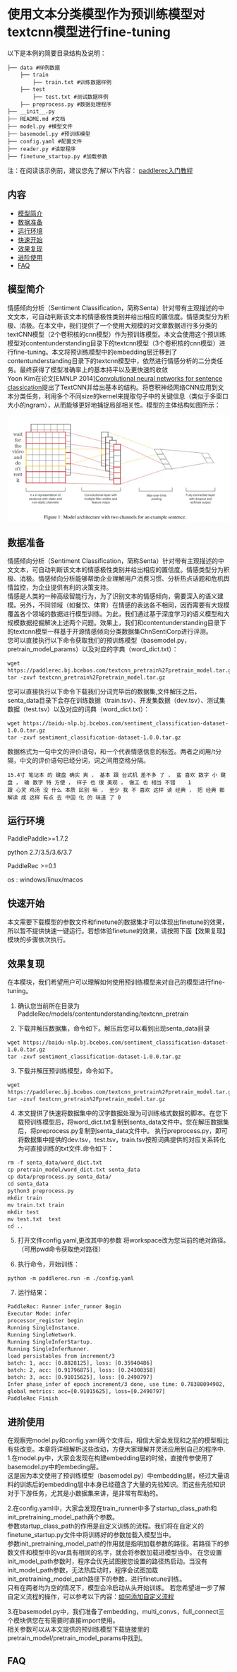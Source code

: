 # 使用文本分类模型作为预训练模型对textcnn模型进行fine-tuning

以下是本例的简要目录结构及说明： 

```
├── data #样例数据
    ├── train
        ├── train.txt #训练数据样例
    ├── test
        ├── test.txt #测试数据样例
    ├── preprocess.py #数据处理程序
├── __init__.py
├── README.md #文档
├── model.py #模型文件
├── basemodel.py #预训练模型
├── config.yaml #配置文件
├── reader.py #读取程序
├── finetune_startup.py #加载参数
```

注：在阅读该示例前，建议您先了解以下内容：
[paddlerec入门教程](https://github.com/PaddlePaddle/PaddleRec/blob/master/README.md)  


## 内容

- [模型简介](#模型简介)
- [数据准备](#数据准备)
- [运行环境](#运行环境)
- [快速开始](#快速开始)
- [效果复现](#效果复现)
- [进阶使用](#进阶使用)
- [FAQ](#FAQ)

## 模型简介
情感倾向分析（Sentiment Classification，简称Senta）针对带有主观描述的中文文本，可自动判断该文本的情感极性类别并给出相应的置信度。情感类型分为积极、消极。在本文中，我们提供了一个使用大规模的对文章数据进行多分类的textCNN模型（2个卷积核的cnn模型）作为预训练模型。本文会使用这个预训练模型对contentunderstanding目录下的textcnn模型（3个卷积核的cnn模型）进行fine-tuning。本文将预训练模型中的embedding层迁移到了contentunderstanding目录下的textcnn模型中，依然进行情感分析的二分类任务。最终获得了模型准确率上的基本持平以及更快速的收敛  
Yoon Kim在论文[EMNLP 2014][Convolutional neural networks for sentence classication](https://www.aclweb.org/anthology/D14-1181.pdf)提出了TextCNN并给出基本的结构。将卷积神经网络CNN应用到文本分类任务，利用多个不同size的kernel来提取句子中的关键信息（类似于多窗口大小的ngram），从而能够更好地捕捉局部相关性。模型的主体结构如图所示：  
<p align="center">
<img align="center" src="../../../doc/imgs/cnn-ckim2014.png">
<p>

## 数据准备
情感倾向分析（Sentiment Classification，简称Senta）针对带有主观描述的中文文本，可自动判断该文本的情感极性类别并给出相应的置信度。情感类型分为积极、消极。情感倾向分析能够帮助企业理解用户消费习惯、分析热点话题和危机舆情监控，为企业提供有利的决策支持。  
情感是人类的一种高级智能行为，为了识别文本的情感倾向，需要深入的语义建模。另外，不同领域（如餐饮、体育）在情感的表达各不相同，因而需要有大规模覆盖各个领域的数据进行模型训练。为此，我们通过基于深度学习的语义模型和大规模数据挖掘解决上述两个问题。效果上，我们和contentunderstanding目录下的textcnn模型一样基于开源情感倾向分类数据集ChnSentiCorp进行评测。  
您可以直接执行以下命令获取我们的预训练模型（basemodel.py，pretrain_model_params）以及对应的字典（word_dict.txt）：
```
wget https://paddlerec.bj.bcebos.com/textcnn_pretrain%2Fpretrain_model.tar.gz
tar -zxvf textcnn_pretrain%2Fpretrain_model.tar.gz
```
您可以直接执行以下命令下载我们分词完毕后的数据集,文件解压之后，senta_data目录下会存在训练数据（train.tsv）、开发集数据（dev.tsv）、测试集数据（test.tsv）以及对应的词典（word_dict.txt）：  
``` 
wget https://baidu-nlp.bj.bcebos.com/sentiment_classification-dataset-1.0.0.tar.gz
tar -zxvf sentiment_classification-dataset-1.0.0.tar.gz
```
数据格式为一句中文的评价语句，和一个代表情感信息的标签。两者之间用/t分隔，中文的评价语句已经分词，词之间用空格分隔。  
```
15.4寸 笔记本 的 键盘 确实 爽 ， 基本 跟 台式机 差不多 了 ， 蛮 喜欢 数字 小 键盘 ， 输 数字 特 方便 ， 样子 也 很 美观 ， 做工 也 相当 不错    1
跟 心灵 鸡汤 没 什么 本质 区别 嘛 ， 至少 我 不 喜欢 这样 读 经典 ， 把 经典 都 解读 成 这样 有点 去 中国 化 的 味道 了 0
```

## 运行环境
PaddlePaddle>=1.7.2

python 2.7/3.5/3.6/3.7

PaddleRec >=0.1

os : windows/linux/macos

## 快速开始
本文需要下载模型的参数文件和finetune的数据集才可以体现出finetune的效果，所以暂不提供快速一键运行。若想体验finetune的效果，请按照下面【效果复现】模块的步骤依次执行。 

## 效果复现
在本模块，我们希望用户可以理解如何使用预训练模型来对自己的模型进行fine-tuning。
1. 确认您当前所在目录为PaddleRec/models/contentunderstanding/textcnn_pretrain

2. 下载并解压数据集，命令如下。解压后您可以看到出现senta_data目录
``` 
wget https://baidu-nlp.bj.bcebos.com/sentiment_classification-dataset-1.0.0.tar.gz
tar -zxvf sentiment_classification-dataset-1.0.0.tar.gz
```

3. 下载并解压预训练模型，命令如下。
```
wget https://paddlerec.bj.bcebos.com/textcnn_pretrain%2Fpretrain_model.tar.gz
tar -zxvf textcnn_pretrain%2Fpretrain_model.tar.gz
```

4. 本文提供了快速将数据集中的汉字数据处理为可训练格式数据的脚本。在您下载预训练模型后，将word_dict.txt复制到senta_data文件中。您在解压数据集后，将preprocess.py复制到senta_data文件中。
执行preprocess.py，即可将数据集中提供的dev.tsv，test.tsv，train.tsv按照词典提供的对应关系转化为可直接训练的txt文件.命令如下：
```
rm -f senta_data/word_dict.txt
cp pretrain_model/word_dict.txt senta_data
cp data/preprocess.py senta_data/
cd senta_data
python3 preprocess.py
mkdir train
mv train.txt train
mkdir test
mv test.txt  test
cd ..
```

5. 打开文件config.yaml,更改其中的参数
将workspace改为您当前的绝对路径。（可用pwd命令获取绝对路径）  


6. 执行命令，开始训练：
```
python -m paddlerec.run -m ./config.yaml
```

7. 运行结果：
```
PaddleRec: Runner infer_runner Begin
Executor Mode: infer
processor_register begin
Running SingleInstance.
Running SingleNetwork.
Running SingleInferStartup.
Running SingleInferRunner.
load persistables from increment/3
batch: 1, acc: [0.8828125], loss: [0.35940486]
batch: 2, acc: [0.91796875], loss: [0.24300358]
batch: 3, acc: [0.91015625], loss: [0.2490797]
Infer phase_infer of epoch increment/3 done, use time: 0.78388094902, global metrics: acc=[0.91015625], loss=[0.2490797]
PaddleRec Finish
```

## 进阶使用
在观察完model.py和config.yaml两个文件后，相信大家会发现和之前的模型相比有些改变。本章将详细解析这些改动，方便大家理解并灵活应用到自己的程序中.  
1.在model.py中，大家会发现在构建embedding层的时候，直接传参使用了basemodel.py中的embeding层。  
这是因为本文使用了预训练模型（basemodel.py）中embedding层，经过大量语料的训练后的embedding层中本身已经蕴含了大量的先验知识。而这些先验知识对于下游任务，尤其是小数据集来讲，是非常有帮助的。  

2.在config.yaml中，大家会发现在train_runner中多了startup_class_path和init_pretraining_model_path两个参数。  
参数startup_class_path的作用是自定义训练的流程。我们将在自定义的finetune_startup.py文件中将训练好的参数加载入模型当中。  
参数init_pretraining_model_path的作用就是指明加载参数的路径。若路径下的参数文件和模型中的var具有相同的名字，就会将参数加载进模型当中。
在您设置init_model_path参数时，程序会优先试图按您设置的路径热启动。当没有init_model_path参数，无法热启动时，程序会试图加载init_pretraining_model_path路径下的参数，进行finetune训练。  
只有在两者均为空的情况下，模型会冷启动从头开始训练。
若您希望进一步了解自定义流程的操作，可以参考以下内容：[如何添加自定义流程](https://github.com/PaddlePaddle/PaddleRec/blob/master/doc/trainer_develop.md#%E5%A6%82%E4%BD%95%E6%B7%BB%E5%8A%A0%E8%87%AA%E5%AE%9A%E4%B9%89%E6%B5%81%E7%A8%8B) 

3.在basemodel.py中，我们准备了embedding，multi_convs，full_connect三个模块供您在有需要时直接import使用。  
相关参数可以从本文提供的预训练模型下载链接里的pretrain_model/pretrain_model_params中找到。

## FAQ
